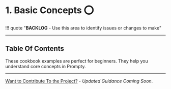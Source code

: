 # 1. Basic Concepts ⭕️

!!! quote "**BACKLOG** - Use this area to identify issues or changes to make"

---

## Table Of Contents

These cookbook examples are perfect for beginners. They help you understand core concepts in Prompty.


---
[Want to Contribute To the Project?](/docs/contributing/) - _Updated Guidance Coming Soon_.


